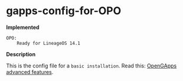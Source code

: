 gapps-config-for-OPO
====================

**Implemented**

	OPO:
		Ready for LineageOS 14.1

**Description**

This is the config file for a `basic installation`.
Read this: [OpenGApps advanced features](https://github.com/opengapps/opengapps/wiki/Advanced-Features-and-Options).
